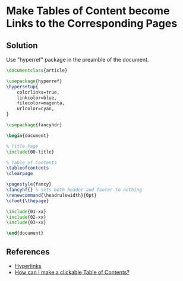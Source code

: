 # Make Tables of Content become Links to the Corresponding Pages

## Solution
Use "hyperref" package in the preamble of the document.

```latex
\documentclass{article}

\usepackage{hyperref}
\hypersetup{
    colorlinks=true,
    linkcolor=blue,
    filecolor=magenta,
    urlcolor=cyan,
}

\usepackage{fancyhdr}

\begin{document}

% Title Page
\include{00-title}

% Table of Contents
\tableofcontents
\clearpage

\pagestyle{fancy}
\fancyhf{} % sets both header and footer to nothing
\renewcommand{\headrulewidth}{0pt}
\cfoot{\thepage}

\include{01-xx}
\include{02-xx}
\include{03-xx}

\end{document}
```

## References
* [Hyperlinks](https://www.overleaf.com/learn/latex/Hyperlinks)
* [How can I make a clickable Table of Contents?](https://tex.stackexchange.com/questions/73862/how-can-i-make-a-clickable-table-of-contents)
